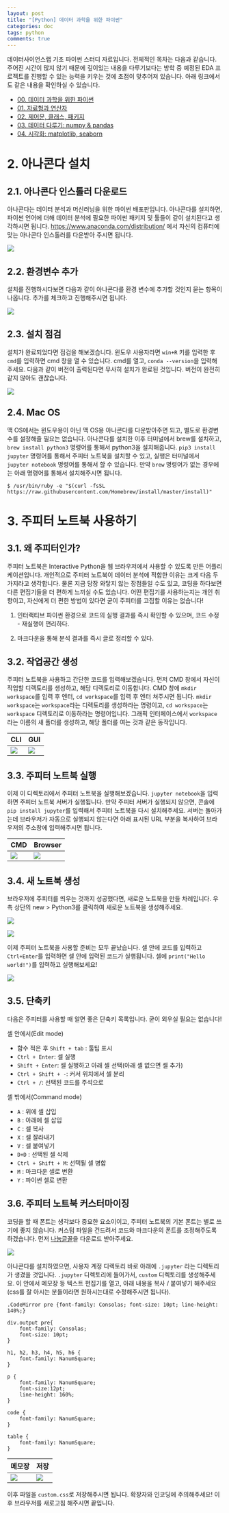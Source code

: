 ```yaml
---
layout: post
title: "[Python] 데이터 과학을 위한 파이썬"
categories: doc
tags: python
comments: true
---
```


데이터사이언스랩 기초 파이썬 스터디 자료입니다. 전체적인 목차는 다음과 같습니다. 주어진 시간이 많지 않기 때문에 깊이있는 내용을 다루기보다는 방학 중 예정된 EDA 프로젝트를 진행할 수 있는 능력을 키우는 것에 초점이 맞추어져 있습니다. 아래 링크에서도 같은 내용을 확인하실 수 있습니다.

- [00. 데이터 과학을 위한 파이썬](https://yonseidslab.github.io/pyfords/)
- [01. 자료형과 연산자](https://yonseidslab.github.io/pyfords/page1)
- [02. 제어문, 클래스, 패키지](https://yonseidslab.github.io/pyfords/page2)
- [03. 데이터 다루기: numpy & pandas](https://yonseidslab.github.io/pyfords/page3)
- [04. 시각화: matplotlib, seaborn](https://yonseidslab.github.io/pyfords/page4)

# 2. 아나콘다 설치

## 2.1. 아나콘다 인스톨러 다운로드

아나콘다는 데이터 분석과 머신러닝을 위한 파이썬 배포판입니다. 아나콘다를 설치하면, 파이썬 언어에 더해 데이터 분석에 필요한 파이썬 패키지 및 툴들이 같이 설치된다고 생각하시면 됩니다. https://www.anaconda.com/distribution/ 에서 자신의 컴퓨터에 맞는 아나콘다 인스톨러를 다운받아 주시면 됩니다.

![](/assets/img/docs/conda.png)


## 2.2. 환경변수 추가

설치를 진행하시다보면 다음과 같이 아나콘다를 환경 변수에 추가할 것인지 묻는 항목이 나옵니다. 추가를 체크하고 진행해주시면 됩니다.

![](/assets/img/docs/envpath.png)

## 2.3. 설치 점검

설치가 완료되었다면 점검을 해보겠습니다. 윈도우 사용자라면 `win+R` 키를 입력한 후 `cmd`를 입력하면 cmd 창을 열 수 있습니다. cmd를 열고, `conda --version`을 입력해주세요. 다음과 같이 버전이 출력된다면 무사히 설치가 완료된 것입니다. 버전이 완전히 같지 않아도 괜찮습니다.

![](/assets/img/docs/condaver.png)

## 2.4. Mac OS

맥 OS에서는 윈도우용이 아닌 맥 OS용 아나콘다를 다운받아주면 되고, 별도로 환경변수를 설정해줄 필요는 없습니다. 아나콘다를 설치한 이후 터미널에서 brew를 설치하고, `brew install python3` 명령어를 통해서 python3을 설치해줍니다. `pip3 install jupyter` 명령어를 통해서 주피터 노트북을 설치할 수 있고, 실행은 터미널에서 `jupyter notebook` 명령어를 통해서 할 수 있습니다. 만약 `brew` 명령어가 없는 경우에는 아래 명령어를 통해서 설치해주시면 됩니다.

```
$ /usr/bin/ruby -e "$(curl -fsSL https://raw.githubusercontent.com/Homebrew/install/master/install)"
```

# 3. 주피터 노트북 사용하기

## 3.1. 왜 주피터인가?

주피터 노트북은 Interactive Python을 웹 브라우저에서 사용할 수 있도록 만든 어플리케이션입니다. 개인적으로 주피터 노트북이 데이터 분석에 적합한 이유는 크게 다음 두 가지라고 생각합니다. 물론 지금 당장 와닿지 않는 장점들일 수도 있고, 코딩을 하다보면 다른 편집기들을 더 편하게 느끼실 수도 있습니다. 어떤 편집기를 사용하는지는 개인 취향이고, 자신에게 더 편한 방법이 있다면 굳이 주피터를 고집할 이유는 없습니다!

1. 인터랙티브 파이썬 환경으로 코드의 실행 결과를 즉시 확인할 수 있으며, 코드 수정 - 재실행이 편리하다.

2. 마크다운을 통해 분석 결과를 즉시 글로 정리할 수 있다.

## 3.2. 작업공간 생성

주피터 노트북을 사용하고 간단한 코드를 입력해보겠습니다. 먼저 CMD 창에서 자신이 작업할 디렉토리를 생성하고, 해당 디렉토리로 이동합니다. CMD 창에 `mkdir workspace`를 입력 후 엔터,  `cd workspace`를 입력 후 엔터 쳐주시면 됩니다. `mkdir workspace`는 `workspace`라는 디렉토리를 생성하라는 명령이고, `cd workspace`는 `workspace` 디렉토리로 이동하라는 명령어입니다. 그래픽 인터페이스에서 `workspace`라는 이름의 새 폴더를 생성하고, 해당 폴더를 여는 것과 같은 동작입니다.

CLI|GUI
---|---
![](/assets/img/docs/workspace.png)|![](/assets/img/docs/workspaceGUI.png)


## 3.3. 주피터 노트북 실행

이제 이 디렉토리에서 주피터 노트북을 실행해보겠습니다. `jupyter notebook`을 입력하면 주피터 노트북 서버가 실행됩니다. 만약 주피터 서버가 실행되지 않으면, 콘솔에 `pip install jupyter`를 입력해서 주피터 노트북을 다시 설치해주세요. 서버는 돌아가는데 브라우저가 자동으로 실행되지 않는다면 아래 표시된 URL 부분을 복사하여 브라우저의 주소창에 입력해주시면 됩니다.

CMD|Browser
---|---
![](/assets/img/docs/jupyterURL.png)|![](/assets/img/docs/jupyter.png)


## 3.4. 새 노트북 생성

브라우저에 주피터를 띄우는 것까지 성공했다면, 새로운 노트북을 만들 차례입니다. 우측 상단의 new > Python3를 클릭하여 새로운 노트북을 생성해주세요.

![](/assets/img/docs/newNotebook.png)

![](/assets/img/docs/notebook.png)

이제 주피터 노트북을 사용할 준비는 모두 끝났습니다. 셀 안에 코드를 입력하고 `Ctrl+Enter`를 입력하면 셀 안에 입력된 코드가 실행됩니다. 셀에 `print("Hello world!")`를 입력하고 실행해보세요!

![](/assets/img/docs/helloworld.png)

## 3.5. 단축키

다음은 주피터를 사용할 때 알면 좋은 단축키 목록입니다. 굳이 외우실 필요는 없습니다! 

셀 안에서(Edit mode)

- 함수 적은 후 `Shift + tab` :  툴팁 표시
- `Ctrl + Enter`: 셀 실행 
- `Shift + Enter`: 셀 실행하고 아래 셀 선택(아래 셀 없으면 셀 추가)
- `Ctrl + Shift + -`: 커서 위치에서 셀 분리
- `Ctrl + /`: 선택된 코드를 주석으로

셀 밖에서(Command mode)

- `A` : 위에 셀 삽입
- `B` : 아래에 셀 삽입
- `C` : 셀 복사
- `X` : 셀 잘라내기
- `V` : 셀 붙여넣기
- `D+D` : 선택된 셀 삭제
- `Ctrl + Shift + M`: 선택될 셀 병합
- `M` : 마크다운 셀로 변환
- `Y` : 파이썬 셀로 변환

## 3.6. 주피터 노트북 커스터마이징

코딩을 할 때 폰트는 생각보다 중요한 요소이이고, 주피터 노트북의 기본 폰트는 별로 쓰기에 좋지 않습니다. 커스텀 파일을 건드려서 코드와 마크다운의 폰트를 조정해주도록 하겠습니다. 먼저 [나눔글꼴](https://hangeul.naver.com/2017/nanum)을 다운로드 받아주세요. 

![](/assets/img/docs/jupyterPath.png)

아나콘다를 설치하였으면, 사용자 계정 디렉토리 바로 아래에 `.jupyter` 라는 디렉토리가 생겼을 것입니다. `.jupyter` 디렉토리에 들어가서, `custom` 디렉토리를 생성해주세요. 이 안에서 메모장 등 텍스트 편집기를 열고, 아래 내용을 복사 / 붙여넣기 해주세요(css를 잘 아시는 분들이라면 원하시는대로 수정해주시면 됩니다). 

```
.CodeMirror pre {font-family: Consolas; font-size: 10pt; line-height: 140%;}

div.output pre{
    font-family: Consolas;
    font-size: 10pt;
}

h1, h2, h3, h4, h5, h6 {
	font-family: NanumSquare;
}

p {
	font-family: NanumSquare;
	font-size:12pt;
	line-height: 160%;
}

code {
	font-family: NanumSquare;
}

table {
	font-family: NanumSquare;
}
```

메모장|저장
---|---
![](/assets/img/docs/jupyterCustom.png)|![](/assets/img/docs/jupyterCss.png)

이후 파일을 `custom.css`로 저장해주시면 됩니다. 확장자와 인코딩에 주의해주세요! 이후 브라우저를 새로고침 해주시면 끝입니다.